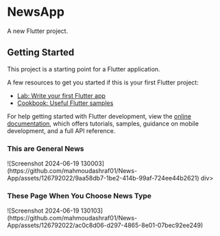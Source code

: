 # NewsApp

A new Flutter project.

## Getting Started

This project is a starting point for a Flutter application.

A few resources to get you started if this is your first Flutter project:

- [Lab: Write your first Flutter app](https://docs.flutter.dev/get-started/codelab)
- [Cookbook: Useful Flutter samples](https://docs.flutter.dev/cookbook)

For help getting started with Flutter development, view the
[online documentation](https://docs.flutter.dev/), which offers tutorials,
samples, guidance on mobile development, and a full API reference.

<div>
  <h3>This are General News</h3>
  ![Screenshot 2024-06-19 130003](https://github.com/mahmoudashraf01/News-App/assets/126792022/9aa58db7-1be2-414b-99af-724ee44b2621)
  div>

<div>  
  <h3>These Page When You Choose News Type</h3>
  ![Screenshot 2024-06-19 130103](https://github.com/mahmoudashraf01/News-App/assets/126792022/ac0c8d06-d297-4865-8e01-07bec92ee249)
</div>  
